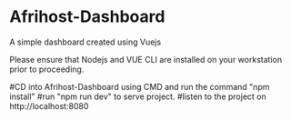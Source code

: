 # Afrihost-Dashboard
A simple dashboard created using Vuejs

Please ensure that Nodejs and VUE CLI are installed on your workstation prior to proceeding.

#CD into Afrihost-Dashboard using CMD and run the command "npm install"
#run "npm run dev" to serve project.
#listen to the project on http://localhost:8080
